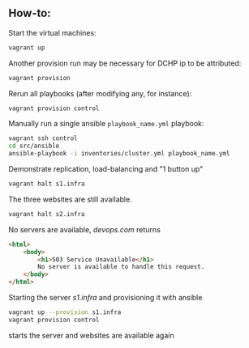 ## How-to:

Start the virtual machines:

```bash
vagrant up
```

Another provision run may be necessary for DCHP ip to be attributed:
```bash
vagrant provision
```

Rerun all playbooks (after modifying any, for instance):

```bash
vagrant provision control
```

Manually run a single ansible `playbook_name.yml` playbook:

```bash
vagrant ssh control
cd src/ansible
ansible-playbook -i inventories/cluster.yml playbook_name.yml
```

Demonstrate replication, load-balancing and "1 button up"
```bash
vagrant halt s1.infra
```
The  three websites are still available.
```bash
vagrant halt s2.infra
```
No servers are available, _devops.com_ returns
```html
<html>
    <body>
        <h1>503 Service Unavailable</h1>
        No server is available to handle this request.
    </body>
</html>
```
Starting the server _s1.infra_ and provisioning it with ansible
```bash
vagrant up --provision s1.infra
vagrant provision control
```
starts the server and websites are available again
